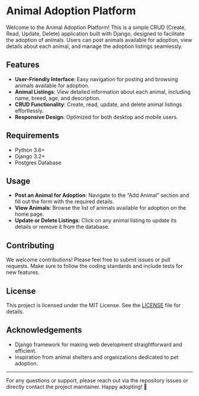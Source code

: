 # Animal Adoption Platform

Welcome to the Animal Adoption Platform! This is a simple CRUD (Create, Read, Update, Delete) application built with Django, designed to facilitate the adoption of animals. Users can post animals available for adoption, view details about each animal, and manage the adoption listings seamlessly.

## Features

- **User-Friendly Interface**: Easy navigation for posting and browsing animals available for adoption.
- **Animal Listings**: View detailed information about each animal, including name, breed, age, and description.
- **CRUD Functionality**: Create, read, update, and delete animal listings effortlessly.
- **Responsive Design**: Optimized for both desktop and mobile users.

## Requirements

- Python 3.6+
- Django 3.2+
- Postgres Database

## Usage

- **Post an Animal for Adoption**: Navigate to the “Add Animal” section and fill out the form with the required details.
- **View Animals**: Browse the list of animals available for adoption on the home page.
- **Update or Delete Listings**: Click on any animal listing to update its details or remove it from the database.

## Contributing

We welcome contributions! Please feel free to submit issues or pull requests. Make sure to follow the coding standards and include tests for new features.

## License

This project is licensed under the MIT License. See the [LICENSE](LICENSE) file for details.

## Acknowledgements

- Django framework for making web development straightforward and efficient.
- Inspiration from animal shelters and organizations dedicated to pet adoption.

---

For any questions or support, please reach out via the repository issues or directly contact the project maintainer. Happy adopting! 🐾
